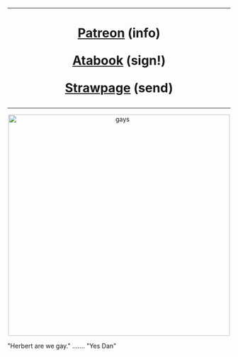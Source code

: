  ***
<h1 align="center">   
  
[Patreon](https://www.patreon.com/riddlemorgue) (info)

[Atabook](https://riddlemorgue.atabook.org/) (sign!)

[Strawpage](https://the-medic-tf2.straw.page) (send)
</h1>

***
<p align="center">
<img width="500" alt="gays" src="https://64.media.tumblr.com/044444169ac626d9a1d01149878ed340/912f32a48d005fdd-36/s1280x1920/506b5e8e5f4a8ebc4ae5864553ca57f3a669c5ff.jpg">
<p> 
"Herbert are we gay." ....... "Yes Dan"

<!--
**riddlemorgue/riddlemorgue** is a ✨ _special_ ✨ repository because its `README.md` (this file) appears on your GitHub profile.

Here are some ideas to get you started:

- 🔭 I’m currently working on ...
- 🌱 I’m currently learning ...
- 👯 I’m looking to collaborate on ...
- 🤔 I’m looking for help with ...
- 💬 Ask me about ...
- 📫 How to reach me: ...
- 😄 Pronouns: ...
- ⚡ Fun fact: ...
-->
